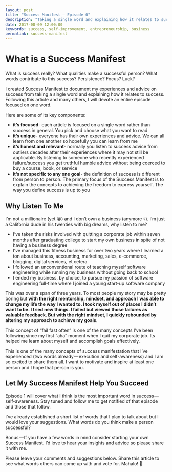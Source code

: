 ```yaml
---
layout: post
title: "Success Manifest — Episode 0"
description: "Taking a single word and explaining how it relates to success"
date: 2017-08-09 12:00:00
keywords: success, self-improvement, entrepreneurship, business
permalink: success-manifest
---
```


# What is a Success Manifest

What is success really? What qualities make a successful person? What words contribute to this success? Persistence? Focus? Luck?

I created Success Manifest to document my experiences and advice on success from taking a single word and explaining how it relates to success. Following this article and many others, I will devote an entire episode focused on one word.

Here are some of its key components:
- **it’s focused**- each article is focused on a single word rather than success in general. You pick and choose what you want to read
- **it’s unique**- everyone has their own experiences and advice. We can all learn from one another so hopefully you can learn from me
- **it’s honest and relevant**- normally you listen to success advice from outliers decades after their experiences where it may not still be applicable. By listening to someone who recently experienced failure/success you get truthful humble advice without being coerced to buy a course, book, or service
- **it’s not specific to any one goal**- the definition of success is different from person to person. The primary focus of the Success Manifest is to explain the concepts to achieving the freedom to express yourself. The way you define success is up to you

## Why Listen To Me
I’m not a millionaire (yet 😝) and I don’t own a business (anymore 💀). I’m just a California dude in his twenties with big dreams, why listen to me?
- I’ve taken the risks involved with quitting a corporate job within seven months after graduating college to start my own business in spite of not having a business degree
- I’ve managed this fitness business for over two years where I learned a ton about business, accounting, marketing, sales, e-commerce, blogging, digital services, et cetera
- I followed an unconventional route of teaching myself software engineering while running my business without going back to school
- I ended my business, by choice, to pursue my passion of software engineering full-time where I joined a young start-up software company

This was over a span of three years. To most people my story may be pretty boring but **with the right mentorship, mindset, and approach I was able to change my life the way I wanted to. I took myself out of places I didn’t want to be. I tried new things. I failed but viewed those failures as valuable feedback. But with the right mindset, I quickly rebounded by altering my approach to achieve my goals**.

This concept of “fail fast often” is one of the many concepts I’ve been following since my first “aha” moment when I quit my corporate job. Its helped me learn about myself and accomplish goals effectively.

This is one of the many concepts of success manifestation that I’ve experienced (two words already — execution and self-awareness) and I am so excited to share them all. I want to motivate and inspire at least one person and I hope that person is you.

## Let My Success Manifest Help You Succeed

Episode 1 will cover what I think is the most important word in success — self-awareness. Stay tuned and follow me to get notified of that episode and those that follow.

I’ve already established a short list of words that I plan to talk about but I would love your suggestions. What words do you think make a person successful?

Bonus — If you have a few words in mind consider starting your own Success Manifest. I’d love to hear your insights and advice so please share it with me.

Please leave your comments and suggestions below. Share this article to see what words others can come up with and vote for. Mahalo! 🤙
